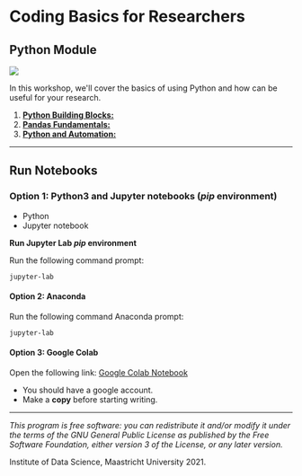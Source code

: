 # Coding Basics for Researchers 

## Python Module

![](https://library.maastrichtuniversity.nl/wp-content/uploads/Coding-workshop.jpg)


In this workshop, we'll cover the basics of using Python and how can be useful for your research.

1. [**Python Building Blocks:**](https://nbviewer.jupyter.org/github/MaastrichtU-IDS/coding-for-researchers/blob/main/notebooks/1-Python-Building-Blocks.ipynb)
2. [**Pandas Fundamentals:**](https://nbviewer.jupyter.org/github/MaastrichtU-IDS/coding-for-researchers/blob/main/notebooks/2-Pandas-Fundamentals.ipynb)
3. [**Python and Automation:**](https://nbviewer.jupyter.org/github/MaastrichtU-IDS/coding-for-researchers/blob/main/notebooks/3-Python-and-Automation.ipynb)
---


## Run Notebooks


### Option 1: Python3 and Jupyter notebooks (*pip* environment)

- Python 
- Jupyter notebook

**Run Jupyter Lab *pip* environment**

Run the following command prompt:
```
jupyter-lab
```

#### Option 2: Anaconda
Run the following command Anaconda prompt:
```
jupyter-lab
```


#### Option 3: Google Colab
Open the following link: [Google Colab Notebook](https://colab.research.google.com/drive/1k8R0Oa8uzYrWJI3JhlSbfywEOvMy1Vz5)

- You should have a google account.
- Make a **copy** before starting writing.


---
*This program is free software: you can redistribute it and/or modify it under the terms of the GNU General Public License as published by the Free Software Foundation, either version 3 of the License, or any later version.*

Institute of Data Science, Maastricht University 2021.  
